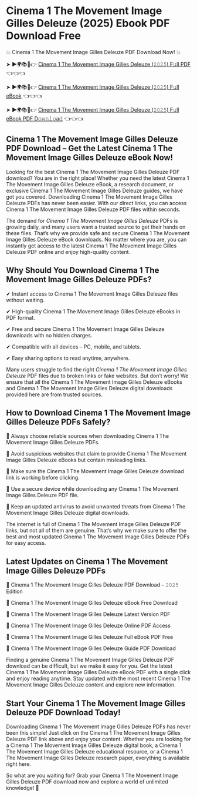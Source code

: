 # Cinema 1 The Movement Image Gilles Deleuze (2025) Ebook PDF Download Free

💥 Cinema 1 The Movement Image Gilles Deleuze PDF Download Now! 💥

➤ ►🌍📚📱👉 [Cinema 1 The Movement Image Gilles Deleuze (𝟸𝟶𝟸𝟻) F𝚞ll PDF](https://getpdf.xyz/cinema-1-the-movement-image-gilles-deleuze) 👈👈👈


➤ ►🌍📚📱👉 [Cinema 1 The Movement Image Gilles Deleuze (𝟸𝟶𝟸𝟻) F𝚞ll eBook](https://getpdf.xyz/cinema-1-the-movement-image-gilles-deleuze) 👈👈👈


➤ ►🌍📚📱👉 [Cinema 1 The Movement Image Gilles Deleuze (𝟸𝟶𝟸𝟻) F𝚞ll eBook PDF D𝚘𝚠𝚗𝚕𝚘a𝚍](https://getpdf.xyz/cinema-1-the-movement-image-gilles-deleuze) 👈👈👈


## Cinema 1 The Movement Image Gilles Deleuze PDF Download – Get the Latest Cinema 1 The Movement Image Gilles Deleuze eBook Now!

Looking for the best Cinema 1 The Movement Image Gilles Deleuze PDF download? You are in the right place! Whether you need the latest Cinema 1 The Movement Image Gilles Deleuze eBook, a research document, or exclusive Cinema 1 The Movement Image Gilles Deleuze guides, we have got you covered. Downloading Cinema 1 The Movement Image Gilles Deleuze PDFs has never been easier. With our direct links, you can access Cinema 1 The Movement Image Gilles Deleuze PDF files within seconds.

The demand for *Cinema 1 The Movement Image Gilles Deleuze* PDFs is growing daily, and many users want a trusted source to get their hands on these files. That’s why we provide safe and secure Cinema 1 The Movement Image Gilles Deleuze eBook downloads. No matter where you are, you can instantly get access to the latest Cinema 1 The Movement Image Gilles Deleuze PDF online and enjoy high-quality content.

## Why Should You Download Cinema 1 The Movement Image Gilles Deleuze PDFs?

✔ Instant access to Cinema 1 The Movement Image Gilles Deleuze files without waiting.

✔ High-quality Cinema 1 The Movement Image Gilles Deleuze eBooks in PDF format.

✔ Free and secure Cinema 1 The Movement Image Gilles Deleuze downloads with no hidden charges.

✔ Compatible with all devices – PC, mobile, and tablets.

✔ Easy sharing options to read anytime, anywhere.

Many users struggle to find the right *Cinema 1 The Movement Image Gilles Deleuze* PDF files due to broken links or fake websites. But don’t worry! We ensure that all the Cinema 1 The Movement Image Gilles Deleuze eBooks and Cinema 1 The Movement Image Gilles Deleuze digital downloads provided here are from trusted sources.

## How to Download Cinema 1 The Movement Image Gilles Deleuze PDFs Safely?

📌 Always choose reliable sources when downloading Cinema 1 The Movement Image Gilles Deleuze PDFs.

📌 Avoid suspicious websites that claim to provide Cinema 1 The Movement Image Gilles Deleuze eBooks but contain misleading links.

📌 Make sure the Cinema 1 The Movement Image Gilles Deleuze download link is working before clicking.

📌 Use a secure device while downloading any Cinema 1 The Movement Image Gilles Deleuze PDF file.

📌 Keep an updated antivirus to avoid unwanted threats from Cinema 1 The Movement Image Gilles Deleuze digital downloads.

The internet is full of Cinema 1 The Movement Image Gilles Deleuze PDF links, but not all of them are genuine. That’s why we make sure to offer the best and most updated Cinema 1 The Movement Image Gilles Deleuze PDFs for easy access.

## Latest Updates on Cinema 1 The Movement Image Gilles Deleuze PDFs

🔹 Cinema 1 The Movement Image Gilles Deleuze PDF Download – 𝟸𝟶𝟸𝟻 Edition

🔹 Cinema 1 The Movement Image Gilles Deleuze eBook Free Download

🔹 Cinema 1 The Movement Image Gilles Deleuze Latest Version PDF

🔹 Cinema 1 The Movement Image Gilles Deleuze Online PDF Access

🔹 Cinema 1 The Movement Image Gilles Deleuze Full eBook PDF Free

🔹 Cinema 1 The Movement Image Gilles Deleuze Guide PDF Download

Finding a genuine Cinema 1 The Movement Image Gilles Deleuze PDF download can be difficult, but we make it easy for you. Get the latest Cinema 1 The Movement Image Gilles Deleuze eBook PDF with a single click and enjoy reading anytime. Stay updated with the most recent Cinema 1 The Movement Image Gilles Deleuze content and explore new information.

## Start Your Cinema 1 The Movement Image Gilles Deleuze PDF Download Today!

Downloading Cinema 1 The Movement Image Gilles Deleuze PDFs has never been this simple! Just click on the Cinema 1 The Movement Image Gilles Deleuze PDF link above and enjoy your content. Whether you are looking for a Cinema 1 The Movement Image Gilles Deleuze digital book, a Cinema 1 The Movement Image Gilles Deleuze educational resource, or a Cinema 1 The Movement Image Gilles Deleuze research paper, everything is available right here.

So what are you waiting for? Grab your Cinema 1 The Movement Image Gilles Deleuze PDF download now and explore a world of unlimited knowledge! 🚀